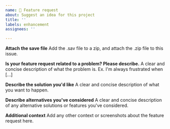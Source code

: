 ```yaml
---
name: 🚀 Feature request
about: Suggest an idea for this project
title: ''
labels: enhancement
assignees: ''

---
```


**Attach the save file**
Add the .sav file to a zip, and attach the .zip file to this issue.

**Is your feature request related to a problem? Please describe.**
A clear and concise description of what the problem is. Ex. I'm always frustrated when [...]

**Describe the solution you'd like**
A clear and concise description of what you want to happen.

**Describe alternatives you've considered**
A clear and concise description of any alternative solutions or features you've considered.

**Additional context**
Add any other context or screenshots about the feature request here.
